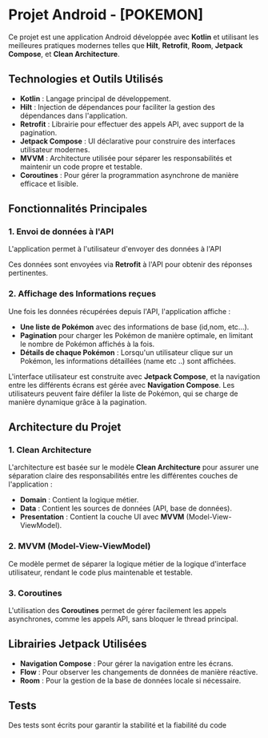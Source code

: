 # Projet Android - [POKEMON]

Ce projet est une application Android développée avec **Kotlin** et utilisant les meilleures pratiques modernes telles que **Hilt**, **Retrofit**, **Room**, **Jetpack Compose**, et **Clean Architecture**.

## Technologies et Outils Utilisés

- **Kotlin** : Langage principal de développement.
- **Hilt** : Injection de dépendances pour faciliter la gestion des dépendances dans l'application.
- **Retrofit** : Librairie pour effectuer des appels API, avec support de la pagination.
- **Jetpack Compose** : UI déclarative pour construire des interfaces utilisateur modernes.
- **MVVM** : Architecture utilisée pour séparer les responsabilités et maintenir un code propre et testable.
- **Coroutines** : Pour gérer la programmation asynchrone de manière efficace et lisible.

## Fonctionnalités Principales

### 1. **Envoi de données à l'API**
   L'application permet à l'utilisateur d'envoyer des données à l'API

   Ces données sont envoyées via **Retrofit** à l'API pour obtenir des réponses pertinentes.

### 2. **Affichage des Informations reçues**
   Une fois les données récupérées depuis l'API, l'application affiche :
   - **Une liste de Pokémon** avec des informations de base (id,nom, etc...).
   - **Pagination** pour charger les Pokémon de manière optimale, en limitant le nombre de Pokémon affichés à la fois.
   - **Détails de chaque Pokémon** : Lorsqu'un utilisateur clique sur un Pokémon, les informations détaillées (name etc ..) sont affichées.

   L'interface utilisateur est construite avec **Jetpack Compose**, et la navigation entre les différents écrans est gérée avec **Navigation Compose**. Les utilisateurs peuvent faire défiler la liste de Pokémon, qui se charge de manière dynamique grâce à la pagination.

## Architecture du Projet

### 1. **Clean Architecture**
   L'architecture est basée sur le modèle **Clean Architecture** pour assurer une séparation claire des responsabilités entre les différentes couches de l'application :
   - **Domain** : Contient la logique métier.
   - **Data** : Contient les sources de données (API, base de données).
   - **Presentation** : Contient la couche UI avec **MVVM** (Model-View-ViewModel).

### 2. **MVVM (Model-View-ViewModel)**
   Ce modèle permet de séparer la logique métier de la logique d'interface utilisateur, rendant le code plus maintenable et testable.

### 3. **Coroutines**
   L'utilisation des **Coroutines** permet de gérer facilement les appels asynchrones, comme les appels API, sans bloquer le thread principal.

## Librairies Jetpack Utilisées

- **Navigation Compose** : Pour gérer la navigation entre les écrans.
- **Flow** : Pour observer les changements de données de manière réactive.
- **Room** : Pour la gestion de la base de données locale si nécessaire.

## Tests

Des tests sont écrits pour garantir la stabilité et la fiabilité du code

